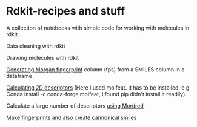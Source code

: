 # Rdkit-recipes and stuff
A collection of notebooks with simple code for working with molecules in rdkit. 

Data cleaning with rdkit

Drawing molecules with rdkit

[Generating Morgan fingerprint](Fingerprints_from_df.ipynb) column (fps) from a SMILES column in a dataframe

[Calculating 2D descriptors](2D_descriptors.ipynb) (Here I used molfeat. It has to be installed, e.g. Conda install -c conda-forge molfeat, I found pip didn't install it readily).

Calculate a large number of descriptors [using Mordred](Mordred_Descriptor_Calcs.ipynb)

[Make fingerprints and also create cannonical smiles](makeFPs_CannonicalSMILES.ipynb)

